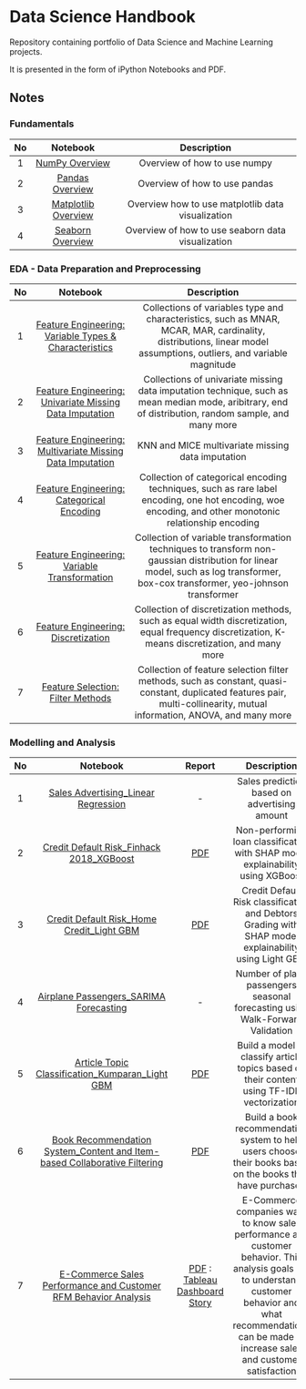 # **Data Science Handbook**
Repository containing portfolio of Data Science and Machine Learning projects. 

It is presented in the form of iPython Notebooks and PDF.

## **Notes**

### Fundamentals
| No | Notebook | Description |
|:---:|:---:|:---:|
| 1 | [NumPy Overview](https://colab.research.google.com/drive/1YRWMpcxp5iU-Mb0wYRuLc2D2VOxQMl2X?usp=sharing) | Overview of how to use numpy |
| 2 | [Pandas Overview](https://colab.research.google.com/drive/1HPGrvVt8_PKE5EULP5QfzFPwKJUQaHnl?usp=sharing) | Overview of how to use pandas |
| 3 | [Matplotlib Overview](https://colab.research.google.com/drive/1b9uwlxBeYkqujx9HvmXrC94AmbUaNGuJ?usp=sharing) | Overview how to use matplotlib data visualization|
| 4 | [Seaborn Overview](https://colab.research.google.com/drive/16b9piRc-L8xl9LAbnVqQEyEWJFz2nK0M?usp=sharing) | Overview of how to use seaborn data visualization |

### EDA - Data Preparation and Preprocessing
| No | Notebook | Description |
|:---:|:---:|:---:|
| 1 | [Feature Engineering: Variable Types & Characteristics](https://colab.research.google.com/drive/1EvJm2lAtO4y2HWjYaTjGBgCj5SnZpJ-E?usp=sharing) | Collections of variables type and characteristics, such as MNAR, MCAR, MAR, cardinality, distributions, linear model assumptions, outliers, and variable magnitude |
| 2 | [Feature Engineering: Univariate Missing Data Imputation](https://colab.research.google.com/drive/1IY3DdzPE5rlJWBfrxkBwGCH_TfrVOzxo?usp=sharing) | Collections of univariate missing data imputation technique, such as mean median mode, aribitrary, end of distribution, random sample, and many more |
| 3 | [Feature Engineering: Multivariate Missing Data Imputation](https://colab.research.google.com/drive/13P_R6Bn5n38vbxjSbXeQGef1xe_14jz1?usp=sharing) | KNN and MICE multivariate missing data imputation |
| 4 | [Feature Engineering: Categorical Encoding](https://colab.research.google.com/drive/1xWjH3ZsfDdefdygz6lwL8luK0MeyTTtL?usp=sharing) | Collection of categorical encoding techniques, such as rare label encoding, one hot encoding, woe encoding, and other monotonic relationship encoding |
| 5 | [Feature Engineering: Variable Transformation](https://colab.research.google.com/drive/13v0lvNMU9kU-5IzyvYo1XKXERIQmKCEB?usp=sharing) | Collection of variable transformation techniques to transform non-gaussian distribution for linear model, such as log transformer, box-cox transformer, yeo-johnson transformer |
| 6 | [Feature Engineering: Discretization](https://colab.research.google.com/drive/1Lw999xtz6yEkKhjF20RWB4F3K_IiblVR?usp=sharing) | Collection of discretization methods, such as equal width discretization, equal frequency discretization, K-means discretization, and many more |
| 7 | [Feature Selection: Filter Methods](https://colab.research.google.com/drive/1x-jmUbMIcQSXA4TUu1E2musdy9rf669t?usp=sharing) | Collection of feature selection filter methods, such as constant, quasi-constant, duplicated features pair, multi-collinearity, mutual information, ANOVA, and many more | 


### Modelling and Analysis
| No | Notebook | Report | Description |
|:---:|:---:|:---:|:---:|
| 1 | [Sales Advertising_Linear Regression](https://colab.research.google.com/drive/1NXfY9ZrG4B0MeOeiOS2lSR1M3kU_Tdgi?usp=sharing) | - | Sales prediction based on advertising amount |
| 2 | [Credit Default Risk_Finhack 2018_XGBoost](https://colab.research.google.com/drive/1SvDAp7kGt6bQhZEDkZ2fs5LCr0NY8KR-?usp=sharing) | [PDF](https://drive.google.com/file/d/1_0RFirKnMPwmKbVvZRUi3P-os1XA0uz8/view?usp=sharing) |Non-performing loan classification with SHAP model explainability using XGBoost|
| 3 | [Credit Default Risk_Home Credit_Light GBM](https://drive.google.com/file/d/1MYM8XTz-SFDcz27IkZlyuS7wOJ980g1R/view?usp=sharing) | [PDF](https://drive.google.com/file/d/1aU826Opix76xGCgEUkqe7myB2cGGaWSm/view?usp=sharing) |Credit Default Risk classification and Debtors Grading with SHAP model explainability using Light GBM|
| 4 | [Airplane Passengers_SARIMA Forecasting](https://drive.google.com/file/d/1hl33KG6d7VRllXVqJCOe1m1wTo049I2v/view?usp=sharing) | - | Number of plane passengers seasonal forecasting using Walk-Forward Validation|
| 5 | [Article Topic Classification_Kumparan_Light GBM](https://drive.google.com/file/d/1ybXWQpMZVKzLur2fqz35h9Ta7gtyU9kz/view?usp=sharing) | [PDF](https://drive.google.com/file/d/1gYbTRkt3xad5pGgHwz0p4Q4ToFOcoW_l/view?usp=sharing) | Build a model to classify article topics based on their content using TF-IDF vectorization|
| 6 | [Book Recommendation System_Content and Item-based Collaborative Filtering](https://colab.research.google.com/drive/11qaT_C3FFN3symuzyTYOE48Cq50BNC_d?usp=sharing) | [PDF](https://drive.google.com/file/d/1gsjt_2edyhbof2Lh6h093KeVp0RP-np_/view?usp=sharing) | Build a book recommendation system to help users choose their books based on the books they have purchased|
| 7 | [E-Commerce Sales Performance and Customer RFM Behavior Analysis](https://drive.google.com/file/d/1o1xw8RVmyya1EXCEEAY_jp8e8ltm1M7X/view?usp=share_link) | [PDF](https://drive.google.com/file/d/1n8EE7ny4KHZzYr_D2jc0I_ZlZQnOI-Kb/view?usp=share_link) : [Tableau Dashboard Story](https://public.tableau.com/views/PakistanE-CommerceSalesPerformanceandCustomerRFMBehaviour/DashboardStory?:language=en-US&:display_count=n&:origin=viz_share_link) | E-Commerce companies want to know sales performance and customer behavior. This analysis goals are to understand customer behavior and what recommendations can be made to increase sales and customer satisfaction|
